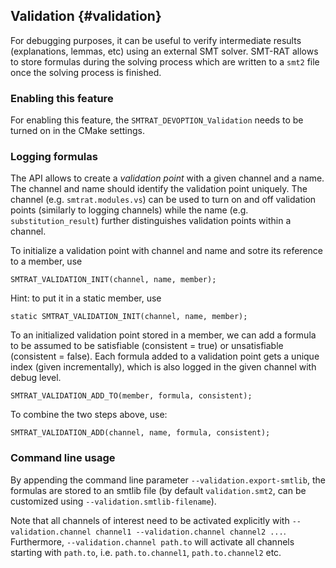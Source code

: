 ## Validation {#validation}

For debugging purposes, it can be useful to verify intermediate results (explanations, lemmas, etc) using an external SMT solver. SMT-RAT allows to store formulas during the solving process which are written to a `smt2` file once the solving process is finished.

### Enabling this feature

For enabling this feature, the `SMTRAT_DEVOPTION_Validation` needs to be turned on in the CMake settings.

### Logging formulas

The API allows to create a *validation point* with a given channel and a name. The channel and name should identify the validation point uniquely. The channel (e.g. `smtrat.modules.vs`) can be used to turn on and off validation points (similarly to logging channels) while the name (e.g. `substitution_result`) further distinguishes validation points within a channel.

To initialize a validation point with channel and name and sotre its reference to a member, use

    SMTRAT_VALIDATION_INIT(channel, name, member);

Hint: to put it in a static member, use

    static SMTRAT_VALIDATION_INIT(channel, name, member);

To an initialized validation point stored in a member, we can add a formula to be assumed to be satisfiable (consistent = true) or unsatisfiable (consistent = false). Each formula added to a validation point gets a unique index (given incrementally), which is also logged in the given channel with debug level.

    SMTRAT_VALIDATION_ADD_TO(member, formula, consistent);

To combine the two steps above, use:

    SMTRAT_VALIDATION_ADD(channel, name, formula, consistent);

### Command line usage

By appending the command line parameter `--validation.export-smtlib`, the formulas are stored to an smtlib file (by default `validation.smt2`, can be customized using `--validation.smtlib-filename`).

Note that all channels of interest need to be activated explicitly with  `--validation.channel channel1 --validation.channel channel2 ...`. Furthermore, `--validation.channel path.to` will activate all channels starting with `path.to`, i.e. `path.to.channel1`, `path.to.channel2` etc.